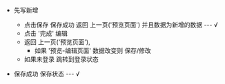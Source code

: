 - 先写新增
    - 点击保存 保存成功 返回 上一页('预览页面') 并且数据为新增的数据 --- √
    - 点击 '完成' 编辑
    - 返回 上一页('预览页面'), 
        - 如果 '预览-编辑页面' 数据改变则 保存/修改
    - 如果未登录 跳转到登录状态

- 保存成功 保存状态 --- √
